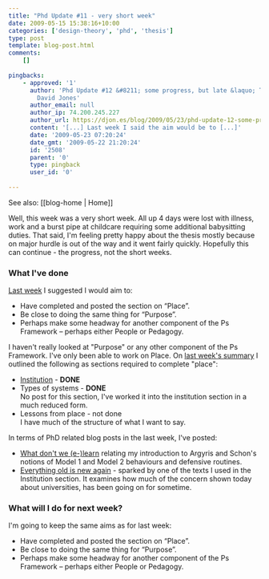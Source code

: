 ```yaml
---
title: "Phd Update #11 - very short week"
date: 2009-05-15 15:38:16+10:00
categories: ['design-theory', 'phd', 'thesis']
type: post
template: blog-post.html
comments:
    []
    
pingbacks:
    - approved: '1'
      author: 'Phd Update #12 &#8211; some progress, but late &laquo; The Weblog of (a)
        David Jones'
      author_email: null
      author_ip: 74.200.245.227
      author_url: https://djon.es/blog/2009/05/23/phd-update-12-some-progress-but-late/
      content: '[...] Last week I said the aim would be to [...]'
      date: '2009-05-23 07:20:24'
      date_gmt: '2009-05-22 21:20:24'
      id: '2508'
      parent: '0'
      type: pingback
      user_id: '0'
    
---
```


See also: [[blog-home | Home]]

Well, this week was a very short week. All up 4 days were lost with illness, work and a burst pipe at childcare requiring some additional babysitting duties. That said, I'm feeling pretty happy about the thesis mostly because on major hurdle is out of the way and it went fairly quickly. Hopefully this can continue - the progress, not the short weeks.

### What I've done

[Last week](/blog2/2009/05/08/phd-update-10-dragging-on/) I suggested I would aim to:

- Have completed and posted the section on “Place”.
- Be close to doing the same thing for “Purpose”.
- Perhaps make some headway for another component of the Ps Framework – perhaps either People or Pedagogy.

I haven't really looked at "Purpose" or any other component of the Ps Framework. I've only been able to work on Place. On [last week's summary](/blog2/2009/05/08/phd-update-10-dragging-on/) I outlined the following as sections required to complete "place":

- [Institution](/blog2/2009/05/15/institution-another-part-of-place/) - **DONE**
- Types of systems - **DONE**  
    No post for this section, I've worked it into the institution section in a much reduced form.
- Lessons from place - not done  
    I have much of the structure of what I want to say.

In terms of PhD related blog posts in the last week, I've posted:

- [What don't we (e-)learn](/blog2/2009/05/08/why-dont-we-e-learn-over-emphasis-on-rationality-and-defensive-routines/) relating my introduction to Argyris and Schon's notions of Model 1 and Model 2 behaviours and defensive routines.
- [Everything old is new again](/blog2/2009/05/10/everything-old-is-new-again-universities-should-be-more-business-like/) - sparked by one of the texts I used in the Institution section. It examines how much of the concern shown today about universities, has been going on for sometime.

### What will I do for next week?

I'm going to keep the same aims as for last week:

- Have completed and posted the section on “Place”.
- Be close to doing the same thing for “Purpose”.
- Perhaps make some headway for another component of the Ps Framework – perhaps either People or Pedagogy.